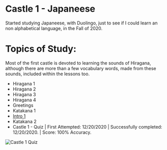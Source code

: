 # Castle 1 - Japaneese 
Started studying Japaneese, with Duolingo, just to see if I could learn an non alphabetical language, in the Fall of 2020.  

# Topics of Study:
Most of the first castle is devoted to learning the sounds of Hiragana, although there are more than a few vocabulary words, made from these sounds, included within the lessons too.

* Hiragana 1
* Hiragana 2 
* Hiragana 3
* Hiragana 4 
* Greetings 
* Katakana 1 
* [Intro 1](https://github.com/EO4wellness/T-I-L/blob/main/polyglot/japon%C3%A9s/Castle-1/Intro-1.md) 
* Katakana 2 
* Castle 1 - Quiz | First Attempted: 12/20/2020 | Successfully completed:  12/20/2020. | Score: 100% Accuracy. 

![Castle 1 Quiz](https://github.com/EO4wellness/T-I-L/blob/main/polyglot/japon%C3%A9s/images/2020-12-20_japaneese_check-point-1-duolingo.png)

